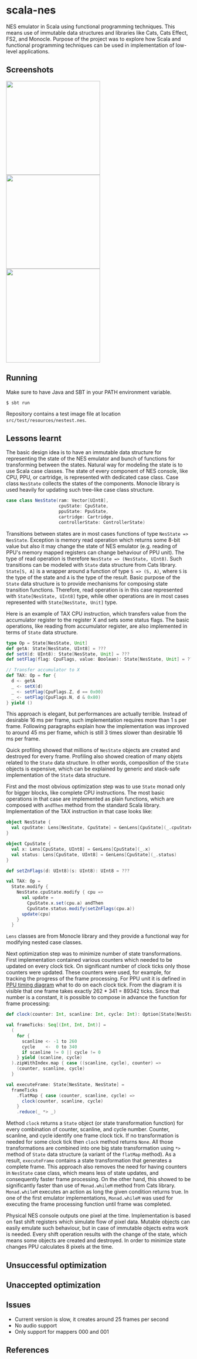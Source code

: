 # scala-nes
NES emulator in Scala using functional programming techniques. This means use of immutable data structures and 
libraries like Cats, Cats Effect, FS2, and Monocle. Purpose of the project was to explore how Scala and functional 
programming techniques can be used in implementation of low-level applications.

## Screenshots

<p float="left">
<kbd><img src="https://raw.github.com/mpod/scala-nes/master/docs/nestest.png" width="256"/></kbd>
<kbd><img src="https://raw.github.com/mpod/scala-nes/master/docs/donkey_kong.png" width="256"/></kbd>
<kbd><img src="https://raw.github.com/mpod/scala-nes/master/docs/smb.png" width="256"/></kbd>
</p>

## Running
Make sure to have Java and SBT in your PATH environment variable.

    $ sbt run
    
Repository contains a test image file at location `src/test/resources/nestest.nes`.
    
## Lessons learnt

The basic design idea is to have an immutable data structure for representing the state of the NES emulator and bunch 
of functions for transforming between the states. Natural way for modeling the state is to use Scala case classes. The 
state of every component of NES console, like CPU, PPU, or cartridge, is represented with dedicated case class. Case 
class `NesState` collects the states of the components. Monocle library is used heavily for updating such tree-like
case class structure.  

```scala
case class NesState(ram: Vector[UInt8],
                    cpuState: CpuState,
                    ppuState: PpuState,
                    cartridge: Cartridge,
                    controllerState: ControllerState)
```

Transitions between states are in most cases functions of type `NesState => NesState`. Exception is memory read 
operation which returns some 8-bit value but also it may change the state of NES emulator (e.g. reading of PPU's 
memory mapped registers can change behaviour of PPU unit). The type of read operation is therefore 
`NesState => (NesState, UInt8)`. Such transitions can be modeled with `State` data structure from Cats library. 
`State[S, A]` is a wrapper around a function of type `S => (S, A)`, where `S` is the type of the state and `A` is 
the type of the result. Basic purpose of the `State` data structure is to provide mechanisms for composing state 
transition functions. Therefore, read operation is in this case represented with `State[NesState, UInt8]` type, while 
other operations are in most cases represented with `State[NesState, Unit]` type.

Here is an example of TAX CPU instruction, which transfers value from the accumulator register to the register X and 
sets some status flags. The basic operations, like reading from accumulator register, are also implemented in terms 
of `State` data structure.

```scala
type Op = State[NesState, Unit]
def getA: State[NesState, UInt8] = ???
def setX(d: UInt8): State[NesState, Unit] = ???
def setFlag(flag: CpuFlags, value: Boolean): State[NesState, Unit] = ???

// Transfer accumulator to X
def TAX: Op = for {
  d <- getA
  _ <- setX(d)
  _ <- setFlag(CpuFlags.Z, d == 0x00)
  _ <- setFlag(CpuFlags.N, d & 0x80)
} yield ()
```   

This approach is elegant, but performances are actually terrible. Instead of desirable 16 ms per frame,
such implementation requires more than 1 s per frame. Following paragraphs explain how the implementation was 
improved to around 45 ms per frame, which is still 3 times slower than desirable 16 ms per frame.

Quick profiling showed that millions of `NesState` objects are created and destroyed for every frame. Profiling also 
showed creation of many objets related to the `State` data structure. In other words, composition of the `State` 
objects is expensive, which can be explained by generic and stack-safe implementation of the `State` data structure.

First and the most obvious optimization step was to use `State` monad only for bigger blocks, like complete CPU 
instructions. The most basic operations in that case are implemented as plain functions, which are composed with 
`andThen` method from the standard Scala library. Implementation of the TAX instruction in that case looks like:

```scala
object NesState {
  val cpuState: Lens[NesState, CpuState] = GenLens[CpuState](_.cpuState)
}

object CpuState {
  val x: Lens[CpuState, UInt8] = GenLens[CpuState](_.x)
  val status: Lens[CpuState, UInt8] = GenLens[CpuState](_.status)
}

def setZnFlags(d: UInt8)(s: UInt8): UInt8 = ???

val TAX: Op = 
  State.modify { 
    NesState.cpuState.modify { cpu =>
      val update =
        CpuState.x.set(cpu.a) andThen
        CpuState.status.modify(setZnFlags(cpu.a))
      update(cpu)
    }
  }
```

`Lens` classes are from Monocle library and they provide a functional way for modifying nested case classes. 

Next optimization step was to minimize number of state transformations. First implementation contained various counters
which needed to be updated on every clock tick. On significant number of clock ticks only those counters were updated. 
These counters were used, for example, for tracking the progress of the frame processing. For PPU unit it is defined in
[PPU timing diagram](http://wiki.nesdev.com/w/images/d/d1/Ntsc_timing.png) what to do on each clock tick. From the 
diagram it is visible that one frame takes exactly 262 * 341 = 89342 ticks. Since that number is a constant, it is
possible to compose in advance the function for frame processing:

```scala
def clock(counter: Int, scanline: Int, cycle: Int): Option[State[NesState, NesState]] = ???

val frameTicks: Seq[(Int, Int, Int)] =
  (
    for {
      scanline <- -1 to 260
      cycle    <-  0 to 340
      if scanline != 0 || cycle != 0
    } yield (scanline, cycle)
  ).zipWithIndex.map { case ((scanline, cycle), counter) =>
    (counter, scanline, cycle)
  }

val executeFrame: State[NesState, NesState] =
  frameTicks
    .flatMap { case (counter, scanline, cycle) =>
      clock(counter, scanline, cycle)
    }
    .reduce(_ *> _)
```
 
Method `clock` returns a `State` object (or state transformation function) for every combination of counter, scanline, 
and cycle number. Counter, scanline, and cycle identify one frame clock tick. If no transformation is needed for some 
clock tick then `clock` method returns `None`. All those transformations are combined into one big state transformation 
using `*>` method of `State` data structure (a variant of the `flatMap` method). As a result, `executeFrame` contains 
a state transformation that generates a complete frame. This approach also removes the need for having counters in 
`NesState` case class, which means less of state updates, and consequently faster frame processing. On the other hand, 
this showed to be significantly faster than use of `Monad.whileM` method from Cats library. `Monad.whileM` executes 
an action as long the given condition returns true. In one of the first emulator implementations, `Monad.whileM` was 
used for executing the frame processing function until frame was completed.

Physical NES console outputs one pixel at the time. Implementation is based on fast shift registers which simulate flow
of pixel data. Mutable objects can easily emulate such behaviour, but in case of immutable objects extra work is needed.
Every shift operation results with the change of the state, which means some objects are created and destroyed. In order 
to minimize state changes PPU calculates 8 pixels at the time.

## Unsuccessful optimization

## Unaccepted optimization
    
## Issues
* Current version is slow, it creates around 25 frames per second
* No audio support
* Only support for mappers 000 and 001

## References
